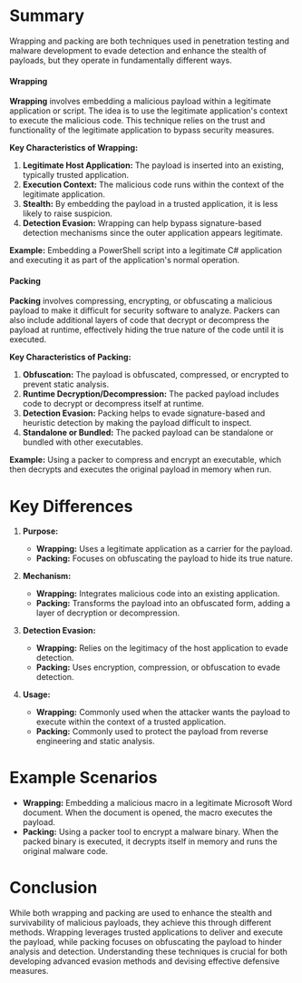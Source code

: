 # Summary
Wrapping and packing are both techniques used in penetration testing and malware development to evade detection and enhance the stealth of payloads, but they operate in fundamentally different ways.

#### Wrapping
**Wrapping** involves embedding a malicious payload within a legitimate application or script. The idea is to use the legitimate application's context to execute the malicious code. This technique relies on the trust and functionality of the legitimate application to bypass security measures.

**Key Characteristics of Wrapping:**

1. **Legitimate Host Application:** The payload is inserted into an existing, typically trusted application.
2. **Execution Context:** The malicious code runs within the context of the legitimate application.
3. **Stealth:** By embedding the payload in a trusted application, it is less likely to raise suspicion.
4. **Detection Evasion:** Wrapping can help bypass signature-based detection mechanisms since the outer application appears legitimate.

**Example:** Embedding a PowerShell script into a legitimate C# application and executing it as part of the application's normal operation.

#### Packing
**Packing** involves compressing, encrypting, or obfuscating a malicious payload to make it difficult for security software to analyze. Packers can also include additional layers of code that decrypt or decompress the payload at runtime, effectively hiding the true nature of the code until it is executed.

**Key Characteristics of Packing:**

1. **Obfuscation:** The payload is obfuscated, compressed, or encrypted to prevent static analysis.
2. **Runtime Decryption/Decompression:** The packed payload includes code to decrypt or decompress itself at runtime.
3. **Detection Evasion:** Packing helps to evade signature-based and heuristic detection by making the payload difficult to inspect.
4. **Standalone or Bundled:** The packed payload can be standalone or bundled with other executables.

**Example:** Using a packer to compress and encrypt an executable, which then decrypts and executes the original payload in memory when run.

# Key Differences

1. **Purpose:**    
    - **Wrapping:** Uses a legitimate application as a carrier for the payload.
    - **Packing:** Focuses on obfuscating the payload to hide its true nature.

2. **Mechanism:**    
    - **Wrapping:** Integrates malicious code into an existing application.
    - **Packing:** Transforms the payload into an obfuscated form, adding a layer of decryption or decompression.

3. **Detection Evasion:**    
    - **Wrapping:** Relies on the legitimacy of the host application to evade detection.
    - **Packing:** Uses encryption, compression, or obfuscation to evade detection.

4. **Usage:**    
    - **Wrapping:** Commonly used when the attacker wants the payload to execute within the context of a trusted application.
    - **Packing:** Commonly used to protect the payload from reverse engineering and static analysis.

# Example Scenarios

- **Wrapping:** Embedding a malicious macro in a legitimate Microsoft Word document. When the document is opened, the macro executes the payload.
- **Packing:** Using a packer tool to encrypt a malware binary. When the packed binary is executed, it decrypts itself in memory and runs the original malware code.

# Conclusion
While both wrapping and packing are used to enhance the stealth and survivability of malicious payloads, they achieve this through different methods. Wrapping leverages trusted applications to deliver and execute the payload, while packing focuses on obfuscating the payload to hinder analysis and detection. Understanding these techniques is crucial for both developing advanced evasion methods and devising effective defensive measures.